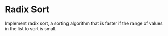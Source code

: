 # Radix Sort

Implement radix sort, a sorting algorithm that is faster if the range of values in the list to sort is small.
